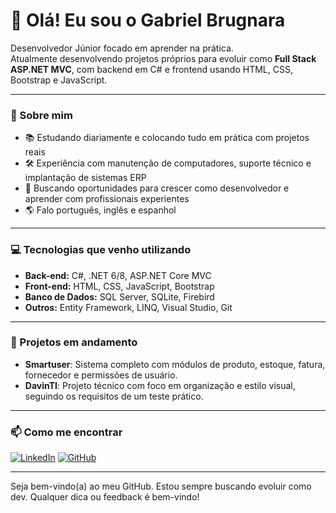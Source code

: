 # 👋 Olá! Eu sou o Gabriel Brugnara

Desenvolvedor Júnior focado em aprender na prática.  
Atualmente desenvolvendo projetos próprios para evoluir como **Full Stack ASP.NET MVC**, com backend em C# e frontend usando HTML, CSS, Bootstrap e JavaScript.

---

### 🚀 Sobre mim
- 📚 Estudando diariamente e colocando tudo em prática com projetos reais
- 🛠️ Experiência com manutenção de computadores, suporte técnico e implantação de sistemas ERP
- 🎯 Buscando oportunidades para crescer como desenvolvedor e aprender com profissionais experientes
- 🌎 Falo português, inglês e espanhol

---

### 💻 Tecnologias que venho utilizando

- **Back-end:** C#, .NET 6/8, ASP.NET Core MVC
- **Front-end:** HTML, CSS, JavaScript, Bootstrap
- **Banco de Dados:** SQL Server, SQLite, Firebird
- **Outros:** Entity Framework, LINQ, Visual Studio, Git

---

### 📌 Projetos em andamento

- **Smartuser**: Sistema completo com módulos de produto, estoque, fatura, fornecedor e permissões de usuário.    
- **DavinTI**: Projeto técnico com foco em organização e estilo visual, seguindo os requisitos de um teste prático.

---

### 📫 Como me encontrar

[![LinkedIn](https://img.shields.io/badge/-LinkedIn-0A66C2?style=flat&logo=linkedin&logoColor=white)](https://www.linkedin.com/in/gabriel-brugnara-925065255)
[![GitHub](https://img.shields.io/badge/-GitHub-181717?style=flat&logo=github&logoColor=white)](https://github.com/GabrielBrugnara)

---

Seja bem-vindo(a) ao meu GitHub. Estou sempre buscando evoluir como dev. Qualquer dica ou feedback é bem-vindo!
